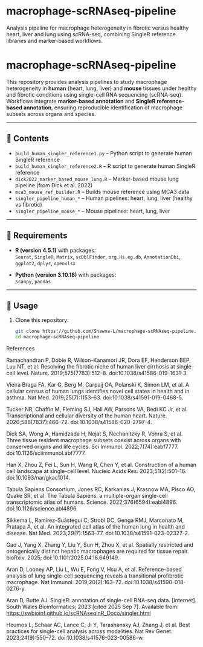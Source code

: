 # macrophage-scRNAseq-pipeline
Analysis pipeline for macrophage heterogeneity in fibrotic versus healthy heart, liver and lung using scRNA-seq, combining SingleR reference libraries and marker-based workflows.
# macrophage-scRNAseq-pipeline

This repository provides analysis pipelines to study macrophage heterogeneity in **human** (heart, lung, liver) and **mouse** tissues under healthy and fibrotic conditions using single-cell RNA sequencing (scRNA-seq).  
Workflows integrate **marker-based annotation** and **SingleR reference-based annotation**, ensuring reproducible identification of macrophage subsets across organs and species.

---

## 📂 Contents

- `build_human_singler_reference1.py` – Python script to generate human SingleR reference  
- `build_human_singler_reference2.R` – R script to generate human SingleR reference  
- `dick2022_marker_based_mouse_lung.R` – Marker-based mouse lung pipeline (from Dick et al. 2022)  
- `mca3_mouse_ref_builder.R` – Builds mouse reference using MCA3 data  
- `singler_pipeline_human_*` – Human pipelines: heart, lung, liver (healthy vs fibrotic)  
- `singler_pipeline_mouse_*` – Mouse pipelines: heart, lung, liver  

---

## 🔧 Requirements

- **R (version 4.5.1)** with packages:  
  `Seurat`, `SingleR`, `Matrix`, `scDblFinder`, `org.Hs.eg.db`, `AnnotationDbi`, `ggplot2`, `dplyr`, `openxlsx`

- **Python (version 3.10.18)** with packages:  
  `scanpy`, `pandas`

---

## 🚀 Usage

1. Clone this repository:
   ```bash
   git clone https://github.com/Shawna-L/macrophage-scRNAseq-pipeline.git
   cd macrophage-scRNAseq-pipeline


References

Ramachandran P, Dobie R, Wilson-Kanamori JR, Dora EF, Henderson BEP, Luu NT, et al. Resolving the fibrotic niche of human liver cirrhosis at single-cell level. Nature. 2019;575(7783):512–8. doi:10.1038/s41586-019-1631-3.

Vieira Braga FA, Kar G, Berg M, Carpaij OA, Polanski K, Simon LM, et al. A cellular census of human lungs identifies novel cell states in health and in asthma. Nat Med. 2019;25(7):1153–63. doi:10.1038/s41591-019-0468-5.

Tucker NR, Chaffin M, Fleming SJ, Hall AW, Parsons VA, Bedi KC Jr, et al. Transcriptional and cellular diversity of the human heart. Nature. 2020;588(7837):466–72. doi:10.1038/s41586-020-2797-4.

Dick SA, Wong A, Hamidzada H, Nejat S, Nechanitzky R, Vohra S, et al. Three tissue resident macrophage subsets coexist across organs with conserved origins and life cycles. Sci Immunol. 2022;7(74):eabf7777. doi:10.1126/sciimmunol.abf7777.

Han X, Zhou Z, Fei L, Sun H, Wang R, Chen Y, et al. Construction of a human cell landscape at single-cell level. Nucleic Acids Res. 2023;51(2):501–16. doi:10.1093/nar/gkac1014.

Tabula Sapiens Consortium, Jones RC, Karkanias J, Krasnow MA, Pisco AO, Quake SR, et al. The Tabula Sapiens: a multiple-organ single-cell transcriptomic atlas of humans. Science. 2022;376(6594):eabl4896. doi:10.1126/science.abl4896.

Sikkema L, Ramírez-Suástegui C, Strobl DC, Genga RMJ, Marconato M, Pratapa A, et al. An integrated cell atlas of the human lung in health and disease. Nat Med. 2023;29(7):1563–77. doi:10.1038/s41591-023-02327-2.

Gao J, Yang X, Zhang Y, Liu Y, Sun H, Zhou X, et al. Spatially restricted and ontogenically distinct hepatic macrophages are required for tissue repair. bioRxiv. 2025; doi:10.1101/2025.04.16.649149.

Aran D, Looney AP, Liu L, Wu E, Fong V, Hsu A, et al. Reference-based analysis of lung single-cell sequencing reveals a transitional profibrotic macrophage. Nat Immunol. 2019;20(2):163–72. doi:10.1038/s41590-018-0276-y.

Aran D, Butte AJ. SingleR: annotation of single-cell RNA-seq data. [Internet]. South Wales Bioinformatics; 2023 [cited 2025 Sep 7]. Available from: https://swbioinf.github.io/scRNAseqInR_Doco/singler.html

Heumos L, Schaar AC, Lance C, Ji Y, Tarashansky AJ, Zhang J, et al. Best practices for single-cell analysis across modalities. Nat Rev Genet. 2023;24(9):550–72. doi:10.1038/s41576-023-00586-w.
